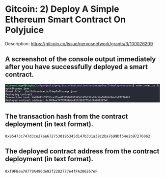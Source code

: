 # Gitcoin: 2) Deploy A Simple Ethereum Smart Contract On Polyjuice

Description: https://gitcoin.co/issue/nervosnetwork/grants/3/100026209

## A screenshot of the console output immediately after you have successfully deployed a smart contract.

![ContractDeployScreenshot](https://github.com/mirrormirage0/nervos/blob/main/Hackathon-Task-2-DeployContract/contract-deploy-screenshot.png?raw=true)


## The transaction hash from the contract deployment (in text format).

`0x85473c747d3ce27ae6727530195345d147b331a38c2ba7699bf54e2b97276062`

## The deployed contract address from the contract deployment (in text format).

`0xf9FBea7A779A496de92f2282777e4fFA206267eF`